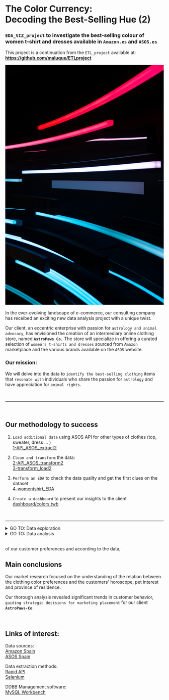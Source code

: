 # The Color Currency: <br/> Decoding the Best-Selling Hue (2)

### `EDA_VIZ_project` to investigate the best-selling colour of women t-shirt and dresses available in `Amazon.es` and `ASOS.es`

This project is a continuation from the `ETL_project` available at: **https://github.com/maluque/ETLproject**

![intro](images/intro.jpg)


In the ever-evolving landscape of e-commerce, our consulting company has receibed an exciting new data analysis project with a unique twist.

Our client, an eccentric enterprise with passion for `astrology and animal advocacy`, has envisioned the creation of an intermediary online clothing store, named **`AstroPaws Co.`** The store will specialize in offering a curated selection of `women's t-shirts and dresses` sourced from `Amazon` marketplace and the various brands available on the `ASOS` website.


### **Our mission:** <br/>
We will delve into the data to `identify the best-selling clothing` items that `resonate with` individuals who share the passion for `astrology` and have appreciation for `animal rights`.

<br/>

--------------

<br/>


## Our methodology to success

1. `Load additional data` using ASOS API for other types of clothes (top, sweater, dress ... ) <br/>
    [1-API_ASOS_extract2](notebooks/1-API_ASOS_extract2.ipynb) <br/>

2. `Clean and transform` the data: <br/>
    [2-API_ASOS_transform2](notebooks/2-API_ASOS_transform2.ipynb) <br/>
    [3-transform_load2](notebooks/3-transform_load2.ipynb)  <br/>

3. `Perform an EDA` to check the data quality and get the first clues on the dataset <br/>
    [4-womentshirt_EDA](notebooks/4-womentshirt_EDA.ipynb)  <br/>

3. `Create a dashboard` to present our insights to the client<br/>
    [dashboard/colors.twb](dashboard/colors.twb)   <br/>
<br>

--------------

<details>
<summary> GO TO: Data exploration<a name="clean1"></a></summary>

<br>

## How much data have we collected??

* From 2 stores: ASOS and Amazon (AWZ)
* Classified in 15 types -filtering types with > 100 products
* Classified in 11 colors -filtering colors with > 900 products


## Brands

AWZ dataset collects products from `1320 brands while ASOS 365`. Both collect clothes from `common 35 brands`.

<div style="border: 4px solid white; padding: 0px;">
    <img src="images/brands_ven1.png" alt="Your Image Description" />
</div>

<br>

## Price distribution

The two shops present a similar price distribution.

<div style="border: 4px solid white; padding: 0px;">
    <img src="images/price_hist1.png" alt="Your Image Description" />
</div>
<br>

## Product clothes type and colour combined

`ASOS dataset includes specific types of clothes that AMZ doesn't`, such as "zapatos" and "casacas sanitarias". Likewise, ASOS collects a much larger number of dresses (vestidos y faldas).

<br>

`AMZ collects a much larger number of products under the category "camisa".`  Nonewithstanding, AMZ also returned a considerable number of products that are not stricktely t-shirts. This indicates that `AMZ quite ignores the filters we asked.`

<br>
<div style="border: 4px solid white; padding: 0px;">
    <img src="images/price_mat1.png" alt="Your Image Description" />
</div>
<br>



</details>


<details>
<summary> GO TO: Data analysis <a name="clean1"></a></summary>
<br>

Tableau dashboards are available at: [dashboard/colors.twb](dashboard/colors.twb) 

## Spanish Provinces

We found that, in some Spanish provinces, customers have specific preference for certain colors as for instance:

* Jaen - Turquesa
* Segovia - Negro
* Las Palmas - Naranja


<br>
<div style="border: 4px solid white; padding: 0px;">
    <img src="images/province.png" alt="Your Image Description" />
</div>
<br>

## Type of clothing product

When focusing on T-shirt and dresses prices according to color, we find two very different trends:

* Black dresses are the most expensive ones in average
* white t-shirts are the most expensive ones in average

<br>
<div style="border: 4px solid white; padding: 0px;">
    <img src="images/types3.png" alt="Your Image Description" />
</div>
<br>

## Pet preferences

According to our market study, we find very stricking differences in the color preference of the customers when comparing their pet preferences.

The clothing preferences are evaluated according to the average price of the products by color. This opens the possibility to perform further economic segmentation studies focus on these specific groups.


<br>
<div style="border: 4px solid white; padding: 0px;">
    <img src="images/catdog.png" alt="Your Image Description" />
</div>
<br>

## Horoscope

The clothing color preferences according to the customers' horoscope also revealed that certain individuals are prone to pick specific color clothes.

<br>
<div style="border: 4px solid white; padding: 0px;">
    <img src="images/horoscope.png" alt="Your Image Description" />
</div>
<br>

</details>

<br>

of our customer preferences and according to the data;
## Main conclusions

Our market research focused on the understanding of the relation between the clothing color preferences and the customers' horoscope, pet interest and province of residence.

Our thorough analysis revealed significant trends in customer behavior, `guiding strategic decisions for marketing placement`
for our client **`AstroPaws-Co`**.

<br>

## Links of interest:

Data sources: <br/>
[Amazon Spain](https://www.amazon.es/) <br/>
[ASOS Spain](https://www.asos.com/es/) <br/>

Data extraction methods: <br/>
[Rapid API](https://rapidapi.com/) <br/>
[Selenium](https://www.selenium.dev/) <br/>

DDBB Management software: <br/>
[MySQL Workbench](https://www.mysql.com/products/workbench/) <br/>